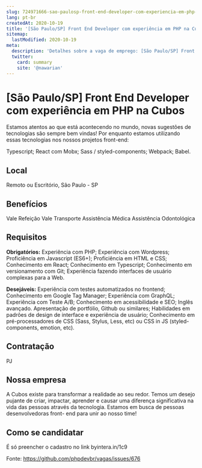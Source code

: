 ```yaml
---
slug: 724971666-sao-paulosp-front-end-developer-com-experiencia-em-php-na-cubos
lang: pt-br
createdAt: 2020-10-19
title: '[São Paulo/SP] Front End Developer com experiência em PHP na Cubos - Vaga de Emprego'
sitemap:
  lastModified: 2020-10-19
meta:
  description: 'Detalhes sobre a vaga de emprego: [São Paulo/SP] Front End Developer com experiência em PHP na Cubos'
  twitter:
    card: summary
    site: '@nawarian'
---
```


# [São Paulo/SP] Front End Developer com experiência em PHP na Cubos

Estamos atentos ao que está acontecendo no mundo, novas sugestões de tecnologias são sempre bem vindas! Por enquanto estamos utilizando essas tecnologias nos nossos projetos front-end:

Typescript;
React com Mobx;
Sass / styled-components;
Webpack;
Babel.


## Local

Remoto ou Escritório, São Paulo - SP

## Benefícios

Vale Refeição
Vale Transporte
Assistência Médica
Assistência Odontológica

## Requisitos

**Obrigatórios:**
Experiência com PHP;
Experiência com Wordpress;
Proficiência em Javascript (ES6+);
Proficiência em HTML e CSS;
Conhecimento em React;
Conhecimento em Typescript;
Conhecimento em versionamento com Git;
Experiência fazendo interfaces de usuário complexas para a Web.

**Desejáveis:**
Experiência com testes automatizados no frontend;
Conhecimento em Google Tag Manager;
Experiência com GraphQL;
Experiência com Teste A/B;
Conhecimento em acessibilidade e SEO;
Inglês avançado.
Apresentação de portfólio, Github ou similares;
Habilidades em padrões de design de interface e experiência de usuário;
Conhecimento em pré-processadores de CSS (Sass, Stylus, Less, etc) ou CSS in JS (styled-components, emotion, etc).

## Contratação

PJ

## Nossa empresa

A Cubos existe para transformar a realidade ao seu redor. Temos um desejo pujante de criar, impactar, aprender e causar uma diferença significativa na vida das pessoas através da tecnologia. 
Estamos em busca de pessoas desenvolvedoras front- end para unir ao nosso time! 

## Como se candidatar

É só preencher o cadastro no link byintera.in/1c9


Fonte: https://github.com/phpdevbr/vagas/issues/676